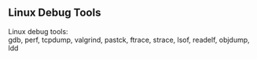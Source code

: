 ## Linux Debug Tools
Linux debug tools:  
gdb, perf, tcpdump, valgrind, pastck, ftrace, strace, lsof, readelf, objdump,
ldd
